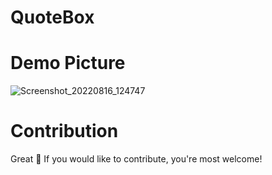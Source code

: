 # QuoteBox

# Demo Picture
![Screenshot_20220816_124747](https://user-images.githubusercontent.com/72061028/184821518-60369d8a-6809-44ca-9bd1-8a2053ec6cb7.jpg)

# Contribution

Great 🤩 If you would like to contribute, you're most welcome!
